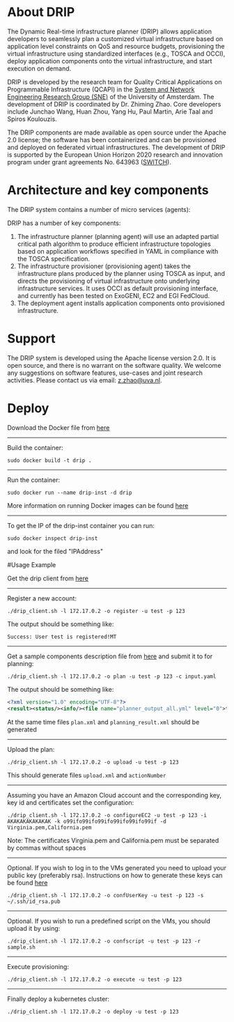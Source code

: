 # About DRIP 

The Dynamic Real-time infrastructure planner (DRIP) allows application developers to seamlessly plan a customized virtual infrastructure based on application level constraints on QoS and resource budgets, provisioning the virtual infrastructure using standardized interfaces (e.g., TOSCA and OCCI), deploy application components onto the virtual infrastructure, and start execution on demand.
 
DRIP is developed by the research team for Quality Critical Applications on Programmable Infrastructure (QCAPI) in the [System and Network Engineering Research Group (SNE)](https://ivi.fnwi.uva.nl/sne/) of the University of Amsterdam. The development of DRIP is coordinated by Dr. Zhiming Zhao. Core developers include Junchao Wang, Huan Zhou, Yang Hu, Paul Martin, Arie Taal and Spiros Koulouzis.
 
The DRIP components are made available as open source under the Apache 2.0 license; the software has been containerized and can be provisioned and deployed on federated virtual infrastructures. The development of DRIP is supported by the European Union Horizon 2020 research and innovation program under grant agreements No. 643963 ([SWITCH](http://www.switchproject.eu/)).

# Architecture and key components

The DRIP system contains a number of micro services (agents):


DRIP has a number of key components:

1. The infrastructure planner (planning agent) will use an adapted partial critical path algorithm to produce efficient infrastructure topologies based on application workflows specified in YAML in compliance with the TOSCA specification.
2. The infrastructure provisioner (provisioning agent) takes the infrastructure plans produced by the planner using TOSCA as input, and directs the provisioning of virtual infrastructure onto underlying infrastructure services. It uses OCCI as default provisioning interface, and currently has been tested on ExoGENI, EC2 and EGI FedCloud.
3. The deployment agent installs application components onto provisioned infrastructure.

# Support

The DRIP system is developed using the Apache license version 2.0. It is open source, and there is no warrant on the software quality. We welcome any suggestions on software features, use-cases and joint research activities. Please contact us via email: z.zhao@uva.nl.


# Deploy

Download the Docker file from [here](https://github.com/QCAPI-DRIP/DRIP-integradation/releases/download/valpha/Dockerfile)

***

Build the container: 
```
sudo docker build -t drip .
```

***

Run the container: 
```
sudo docker run --name drip-inst -d drip
```
More information on running Docker images can be found [here](https://docs.docker.com/engine/reference/run/) 
***
To get the IP of the drip-inst container you can run:
```
sudo docker inspect drip-inst
``` 
and look for the filed "IPAddress" 

#Usage Example 

Get the drip client from [here](https://raw.githubusercontent.com/QCAPI-DRIP/DRIP-integradation/master/scripts/drip_client.sh) 

***

Register a new account:
```
./drip_client.sh -l 172.17.0.2 -o register -u test -p 123
```
The output should be something like: 
```
Success: User test is registered!MT
```
***

Get a sample components description file from [here](https://raw.githubusercontent.com/QCAPI-DRIP/DRIP-integradation/master/etc/input.yaml) and submit it to for planning: 
```
./drip_client.sh -l 172.17.0.2 -o plan -u test -p 123 -c input.yaml
```
The output should be something like: 
```XML
<?xml version="1.0" encoding="UTF-8"?>
<result><status/><info/><file name="planner_output_all.yml" level="0">topologies:\n  - topology: 4d1eb4f6-fb17-48e8-8670-a753f0ffd8fd\n    cloudProvider: EC2\n</file><file name="4d1eb4f6-fb17-48e8-8670-a753f0ffd8fd.yml" level="1">publicKeyPath: /Users/zh9314/SWITCH/users/zh9314/files/1479928399024/id_dsa.pub\nuserName: zh9314\nsubnets:\n  - name: s1\n    subnet: 192.168.10.0\n    netmask: 255.255.255.0\ncomponents:\n  - name: 23852656-a19e-4e73-9a27-3a5f512a9242\n    type: Switch.nodes.Compute\n    nodetype: t2.medium\n    OStype: "Ubuntu 16.04"\n    domain: "ec2.us-east-1.amazonaws.com"\n    script: null\n    installation: null\n    role: master\n    dockers: "mogswitch/InputDistributor"\n    public_address: 23852656-a19e-4e73-9a27-3a5f512a9242\n    ethernet_port: \n      - name: p1\n        subnet_name: s1\n        address: 192.168.10.10 \n  - name: 4e64d56c-1d83-4c57-9471-e81b03fd5317\n    type: Switch.nodes.Compute\n    nodetype: t2.medium\n    OStype: "Ubuntu 16.04"\n    domain: "ec2.us-east-1.amazonaws.com"\n    script: null\n    installation: null\n    role: slave\n    dockers: "mogswitch/ProxyTranscoder"\n    public_address: 4e64d56c-1d83-4c57-9471-e81b03fd5317\n    ethernet_port: \n      - name: p1\n        subnet_name: s1\n        address: 192.168.10.11 \n</file></result>
```
At the same time files `plan.xml` and `planning_result.xml` should be generated
***

Upload the plan: 
```
./drip_client.sh -l 172.17.0.2 -o upload -u test -p 123
```
This should generate files `upload.xml` and `actionNumber`

***
Assuming you have an Amazon Cloud account and the corresponding key, key id and certificates set the configuration: 
```
./drip_client.sh -l 172.17.0.2 -o configureEC2 -u test -p 123 -i AKAKAKAKAKAKAK -k o99ifo99ifo99ifo99ifo99ifo99if -d Virginia.pem,California.pem
```
Note: The certificates Virginia.pem and California.pem must be separated by commas without spaces
***

Optional. If you wish to log in to the VMs generated you need to upload your public key (preferably rsa). Instructions on how to generate these keys can be found [here](https://help.ubuntu.com/community/SSH/OpenSSH/Keys)
```
./drip_client.sh -l 172.17.0.2 -o confUserKey -u test -p 123 -s ~/.ssh/id_rsa.pub 
```
***

Optional. If you wish to run a predefined script on the VMs, you should upload it by using: 
```
./drip_client.sh -l 172.17.0.2 -o confscript -u test -p 123 -r sample.sh 
```
***
Execute provisioning: 
```
./drip_client.sh -l 172.17.0.2 -o execute -u test -p 123 
```

***
Finally deploy a kubernetes cluster: 
```
./drip_client.sh -l 172.17.0.2 -o deploy -u test -p 123 
```

